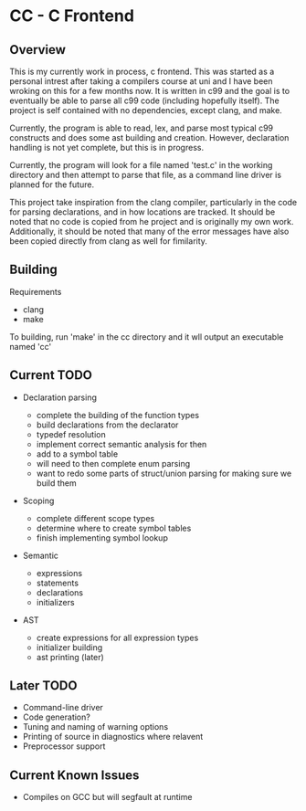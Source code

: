 # CC - C Frontend

## Overview
This is my currently work in process, c frontend. This was started as a personal intrest after taking a compilers course at uni and I have been wroking on this for a few months now.
It is written in c99 and the goal is to eventually be able to parse all c99 code (including hopefully itself). The project is self contained with no dependencies, except clang, and
make.

Currently, the program is able to read, lex, and parse most typical c99 constructs and does some ast building and creation. However, declaration handling is not yet complete, but this
is in progress.

Currently, the program will look for a file named 'test.c' in the working directory and then attempt to parse that file, as a command line driver is planned for the future.

This project take inspiration from the clang compiler, particularly in the code for parsing declarations, and in how locations are tracked. It should be noted that no code is copied from
he project and is originally my own work. Additionally, it should be noted that many of the error messages have also been copied directly from clang as well for fimilarity.

## Building
Requirements
- clang
- make

To building, run 'make' in the cc directory and it wll output an executable named 'cc'

## Current TODO
- Declaration parsing
    - complete the building of the function types
    - build declarations from the declarator
    - typedef resolution
    - implement correct semantic analysis for then
    - add to a symbol table
    - will need to then complete enum parsing
    - want to redo some parts of struct/union parsing for making sure we build them

- Scoping
    - complete different scope types
    - determine where to create symbol tables
    - finish implementing symbol lookup

- Semantic
    - expressions
    - statements
    - declarations
    - initializers

- AST
    - create expressions for all expression types
    - initializer building
    - ast printing (later)

## Later TODO
- Command-line driver
- Code generation?
- Tuning and naming of warning options
- Printing of source in diagnostics where relavent
- Preprocessor support

## Current Known Issues
- Compiles on GCC but will segfault at runtime
